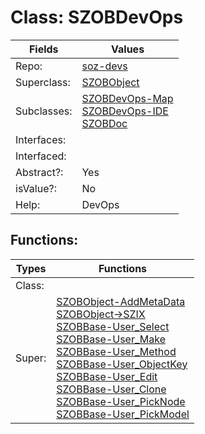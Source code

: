 
# Class:	SZOBDevOps

| Fields | Values |
| --------- | --------- |
| Repo: | [soz-devs](/repos/soz-devs.html) |
| Superclass: | [SZOBObject](SZOBObject.html) |
| Subclasses: | [SZOBDevOps-Map](SZOBDevOps-Map.html) <br> [SZOBDevOps-IDE](SZOBDevOps-IDE.html) <br> [SZOBDoc](SZOBDoc.html) |
| Interfaces: |  |
| Interfaced: |  |
| Abstract?: | Yes |
| isValue?: | No |
| Help: | DevOps |


## Functions:

| Types | Functions |
| --------- | --------- |
| Class: |  |
| Super: | [SZOBObject-AddMetaData](SZOBObject.html) <br> [SZOBObject->SZIX](SZOBObject.html) <br> [SZOBBase-User_Select](SZOBBase.html) <br> [SZOBBase-User_Make](SZOBBase.html) <br> [SZOBBase-User_Method](SZOBBase.html) <br> [SZOBBase-User_ObjectKey](SZOBBase.html) <br> [SZOBBase-User_Edit](SZOBBase.html) <br> [SZOBBase-User_Clone](SZOBBase.html) <br> [SZOBBase-User_PickNode](SZOBBase.html) <br> [SZOBBase-User_PickModel](SZOBBase.html) |


